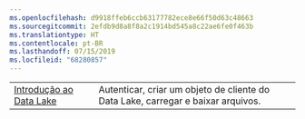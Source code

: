 ```yaml
---
ms.openlocfilehash: d9918ffeb6ccb63177782ece8e66f50d63c48663
ms.sourcegitcommit: 2efdb9d8a8f8a2c1914bd545a8c22ae6fe0f463b
ms.translationtype: HT
ms.contentlocale: pt-BR
ms.lasthandoff: 07/15/2019
ms.locfileid: "68280857"
---
```

|  |  |
|---------|---------|
| [Introdução ao Data Lake][1] | Autenticar, criar um objeto de cliente do Data Lake, carregar e baixar arquivos. |

[1]: https://azure.microsoft.com/resources/samples/data-lake-store-java-upload-download-get-started/